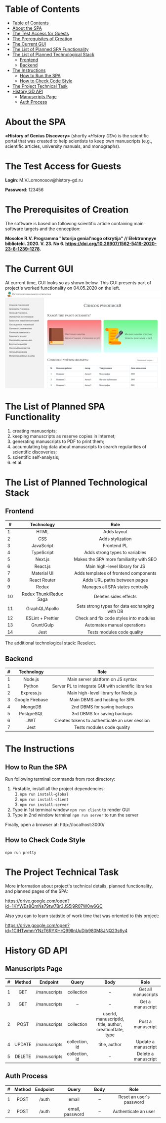 # Table of Contents

- [Table of Contents](#table-of-contents)
- [About the SPA](#about-the-spa)
- [The Test Access for Guests](#the-test-access-for-guests)
- [The Prerequisites of Creation](#the-prerequisites-of-creation)
- [The Current GUI](#the-current-gui)
- [The List of Planned SPA Functionality](#the-list-of-planned-spa-functionality)
- [The List of Planned Technological Stack](#the-list-of-planned-technological-stack)
  - [Frontend](#frontend)
  - [Backend](#backend)
- [The Instructions](#the-instructions)
  - [How to Run the SPA](#how-to-run-the-spa)
  - [How to Check Code Style](#how-to-check-code-style)
- [The Project Technical Task](#the-project-technical-task)
- [History GD API](#history-gd-api)
  - [Manuscripts Page](#manuscripts-page)
  - [Auth Process](#auth-process)

# About the SPA

**«History of Genius Discovery»** (shortly _«History GD»_) is the scientific portal that was created to help
scientists to keep own manuscripts (e.g., scientific articles,
university manuals, and monographs).

# The Test Access for Guests

<p><b>Login</b>: M.V.Lomonosov@history-gd.ru</p>
<p><b>Password</b>: 123456</p>

# The Prerequisites of Creation

The software is based on following scientific article
containing main software targets and the conception:

**Mosolov R.V. Programma "Istorija genial'nogo otkrytija" //
Elektronnyye biblioteki. 2020. V. 23. No 6. https://doi.org/10.26907/1562-5419-2020-23-6-1239-1278.**

# The Current GUI

At current time, GUI looks so as shown below. This GUI presents
part of project's worked functionality on 04.05.2020 on the left.
![File:GUI at 04.05.2020](./client/src/assets/gui-at-04.05.2020.png 'GUI at 04.05.2020')

# The List of Planned SPA Functionality

1. creating manuscripts;
1. keeping manuscripts as reserve copies in Internet;
1. generating manuscripts to PDF to print them;
1. accumulating big data about manuscripts to search regularities
   of scientific discoveries;
1. scientific self-analysis;
1. et al.

# The List of Planned Technological Stack

## Frontend

| #   |       Technology       |                     Role                      |
| --- | :--------------------: | :-------------------------------------------: |
| 1   |          HTML          |                  Adds layout                  |
| 2   |          CSS           |               Adds stylization                |
| 3   |       JavaScript       |                  Frontend PL                  |
| 4   |       TypeScript       |        Adds strong types to variables         |
| 5   |        Next.js         |    Makes the SPA more familiarity with SEO    |
| 6   |        React.js        |        Main high-level library for JS         |
| 7   |      Material UI       |     Adds templates of frontend components     |
| 8   |      React Router      |         Adds URL paths between pages          |
| 9   |         Redux          |       Manages all SPA states centrally        |
| 10  | Redux Thunk/Redux Saga |             Deletes sides effects             |
| 11  |     GraphQL/Apollo     | Sets strong types for data exchanging with DB |
| 12  |   ESLint + Prettier    |    Check and fix code styles into modules     |
| 13  |       Grunt/Gulp       |          Automates manual operations          |
| 14  |          Jest          |          Tests modules code quality           |

The additional technological stack: Reselect.

## Backend

| #   |   Technology    |                         Role                         |
| --- | :-------------: | :--------------------------------------------------: |
| 1   |     Node.js     |          Main server platform on JS syntax           |
| 1   |     Python      | Server PL to integrate GUI with scientific libraries |
| 2   |   Express.js    |         Main high-level library for Node.js          |
| 3   | Google Firebase |            Main DBMS and hosting for SPA             |
| 4   |     MongoDB     |             2nd DBMS for saving backups              |
| 5   |   PostgreSQL    |             3rd DBMS for saving backups              |
| 6   |       JWT       |    Creates tokens to authenticate an user session    |
| 7   |      Jest       |              Tests modules code quality              |

# The Instructions

## How to Run the SPA

Run following terminal commands from root directory:

1. Firstable, install all the project dependencies:
   1. `npm run install-global`
   1. `npm run install-client`
   1. `npm run install-server`
1. Type in 1st terminal window `npm run client` to render GUI
1. Type in 2nd window terminal `npm run server` to run the server

Finally, open a browser at: http://localhost:3000/

## How to Check Code Style

`npm run pretty`

# The Project Technical Task

More information about project's technical details, planned
functionality, and planned pages of the SPA:

https://drive.google.com/open?id=1KYWEs8QmNs79tw7Br3JS5j9R07W0w6GC

Also you can to learn statistic of work time that was oriented to
this project:

https://drive.google.com/open?id=1CIHTwmnrYNzT6RYXHrQ99lInUuDib980M8JNQ23s6y4

# History GD API

## Manuscripts Page

| #   | Method |   Endpoint   |     Query      |                          Body                           |        Role         |
| --- | :----: | :----------: | :------------: | :-----------------------------------------------------: | :-----------------: |
| 1   |  GET   | /manuscripts |   collection   |                            –                            | Get all manuscripts |
| 3   |  GET   | /manuscripts |       –        |                            –                            |  Get a manuscript   |
| 2   |  POST  | /manuscripts |   collection   | userId, manuscriptId, title, author, creationDate, type |  Post a manuscript  |
| 4   | UPDATE | /manuscripts | collection, id |                      title, author                      | Update a manuscript |
| 5   | DELETE | /manuscripts | collection, id |                            –                            | Delete a manuscript |

## Auth Process

| #   | Method | Endpoint |      Query      | Body |           Role           |
| --- | :----: | :------: | :-------------: | :--: | :----------------------: |
| 1   |  POST  |  /auth   |      email      |  –   | Reset an user's password |
| 2   |  POST  |  /auth   | email, password |  –   |   Authenticate an user   |
